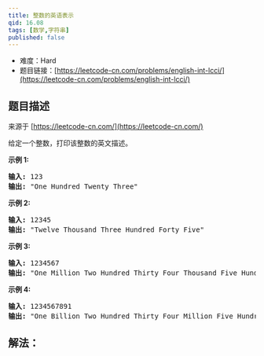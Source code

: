 ```yaml
---
title: 整数的英语表示
qid: 16.08
tags: [数学,字符串]
published: false
---
```



- 难度：Hard
- 题目链接：[https://leetcode-cn.com/problems/english-int-lcci/](https://leetcode-cn.com/problems/english-int-lcci/)


## 题目描述

来源于 [https://leetcode-cn.com/](https://leetcode-cn.com/)

<p>给定一个整数，打印该整数的英文描述。</p>

<p><strong>示例 1:</strong></p>

<pre><strong>输入:</strong> 123
<strong>输出:</strong> &quot;One Hundred Twenty Three&quot;
</pre>

<p><strong>示例 2:</strong></p>

<pre><strong>输入:</strong> 12345
<strong>输出:</strong> &quot;Twelve Thousand Three Hundred Forty Five&quot;</pre>

<p><strong>示例 3:</strong></p>

<pre><strong>输入:</strong> 1234567
<strong>输出:</strong> &quot;One Million Two Hundred Thirty Four Thousand Five Hundred Sixty Seven&quot;</pre>

<p><strong>示例 4:</strong></p>

<pre><strong>输入:</strong> 1234567891
<strong>输出:</strong> &quot;One Billion Two Hundred Thirty Four Million Five Hundred Sixty Seven Thousand Eight Hundred Ninety One&quot;</pre>


## 解法：